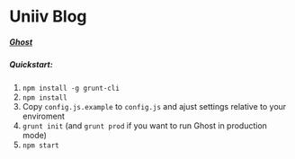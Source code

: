 Uniiv Blog
==

##### [Ghost](https://github.com/TryGhost/Ghost)

##### Quickstart:

1. `npm install -g grunt-cli`
2. `npm install`
3. Copy `config.js.example` to `config.js` and ajust settings relative to your enviroment
4. `grunt init` (and `grunt prod` if you want to run Ghost in production mode)
5. `npm start`
